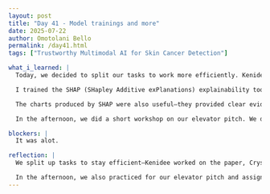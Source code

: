 ```yaml
---
layout: post
title: "Day 41 - Model trainings and more"
date: 2025-07-22
author: Omotolani Bello
permalink: /day41.html
tags: ["Trustworthy Multimodal AI for Skin Cancer Detection"]

what_i_learned: |
  Today, we decided to split our tasks to work more efficiently. Kenidee focused on writing the research paper, while Cara and I worked on training two models. Crystal started working on creating a website for our project.

  I trained the SHAP (SHapley Additive exPlanations) explainability tool using our datasets. Before I could do that, I had to carry out a bit more preprocessing. SHAP helped visualize how each feature influenced the predictions in our model, which really supports our goal of explainability. Along the way, I encountered some errors that required adjusting parameters to improve our ROC AUC score and confusion matrix.

  The charts produced by SHAP were also useful—they provided clear evidence that we’re on the right track with our goals: achieving accuracy, interpretability, and fairness (though there's still room for improvement).

  In the afternoon, we did a short workshop on our elevator pitch. We discussed what should be included, how to structure it, and the role each team member will play in the final video.

blockers: |
  It was alot.

reflection: |
  We split up tasks to stay efficient—Kenidee worked on the paper, Crystal started building the website, and Cara and I focused on training two models. I worked on SHAP (SHapley Additive exPlanations) to help interpret our model’s predictions. After some extra preprocessing and tweaking, I got better ROC AUC scores and useful visualizations that showed we’re on track with our goals.

  In the afternoon, we also practiced for our elevator pitch and assigned roles for the final video. It was a focused and productive day overall.
---
```

